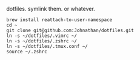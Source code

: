 dotfiles. symlink them. or whatever.

```
brew install reattach-to-user-namespace
cd ~
git clone git@github.com:Johnathan/dotfiles.git
ln -s ~/dotfiles/.vimrc ~/
ln -s ~/dotfiles/.zshrc ~/
ln -s ~/dotfiles/.tmux.conf ~/
source ~/.zshrc
```
